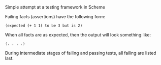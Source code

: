 Simple attempt at a testing framework in Scheme

Failing facts (assertions) have the following form:

	(expected (+ 1 1) to be 3 but is 2)

When all facts are as expected, then the output will look something like:

	(. . . .)

During intermediate stages of failing and passing tests, all failing are listed last.
